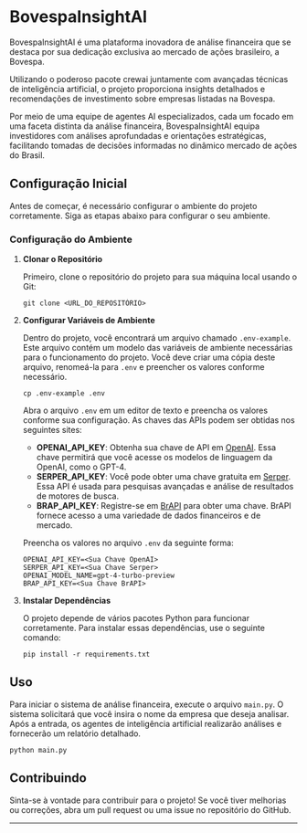 # BovespaInsightAI

BovespaInsightAI é uma plataforma inovadora de análise financeira que se destaca por sua dedicação exclusiva ao mercado de ações brasileiro, a Bovespa. 

Utilizando o poderoso pacote crewai juntamente com avançadas técnicas de inteligência artificial, o projeto proporciona insights detalhados e recomendações de investimento sobre empresas listadas na Bovespa. 

Por meio de uma equipe de agentes AI especializados, cada um focado em uma faceta distinta da análise financeira, BovespaInsightAI equipa investidores com análises aprofundadas e orientações estratégicas, facilitando tomadas de decisões informadas no dinâmico mercado de ações do Brasil.

## Configuração Inicial

Antes de começar, é necessário configurar o ambiente do projeto corretamente. Siga as etapas abaixo para configurar o seu ambiente.

### Configuração do Ambiente

1. **Clonar o Repositório**

   Primeiro, clone o repositório do projeto para sua máquina local usando o Git:

   ```
   git clone <URL_DO_REPOSITÓRIO>
   ```

2. **Configurar Variáveis de Ambiente**

   Dentro do projeto, você encontrará um arquivo chamado `.env-example`. Este arquivo contém um modelo das variáveis de ambiente necessárias para o funcionamento do projeto. Você deve criar uma cópia deste arquivo, renomeá-la para `.env` e preencher os valores conforme necessário.

   ```
   cp .env-example .env
   ```

   Abra o arquivo `.env` em um editor de texto e preencha os valores conforme sua configuração. As chaves das APIs podem ser obtidas nos seguintes sites:

   - **OPENAI_API_KEY**: Obtenha sua chave de API em [OpenAI](https://openai.com). Essa chave permitirá que você acesse os modelos de linguagem da OpenAI, como o GPT-4.
   - **SERPER_API_KEY**: Você pode obter uma chave gratuita em [Serper](https://serper.dev/). Essa API é usada para pesquisas avançadas e análise de resultados de motores de busca.
   - **BRAP_API_KEY**: Registre-se em [BrAPI](https://brapi.dev/) para obter uma chave. BrAPI fornece acesso a uma variedade de dados financeiros e de mercado.

   Preencha os valores no arquivo `.env` da seguinte forma:

   ```
   OPENAI_API_KEY=<Sua Chave OpenAI>
   SERPER_API_KEY=<Sua Chave Serper>
   OPENAI_MODEL_NAME=gpt-4-turbo-preview
   BRAP_API_KEY=<Sua Chave BrAPI>
   ```

3. **Instalar Dependências**

   O projeto depende de vários pacotes Python para funcionar corretamente. Para instalar essas dependências, use o seguinte comando:

   ```
   pip install -r requirements.txt
   ```


## Uso

Para iniciar o sistema de análise financeira, execute o arquivo `main.py`. O sistema solicitará que você insira o nome da empresa que deseja analisar. Após a entrada, os agentes de inteligência artificial realizarão análises e fornecerão um relatório detalhado.

```
python main.py
```

## Contribuindo

Sinta-se à vontade para contribuir para o projeto! Se você tiver melhorias ou correções, abra um pull request ou uma issue no repositório do GitHub.

---
